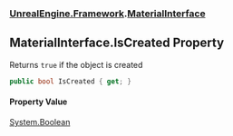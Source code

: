 ### [UnrealEngine.Framework](./UnrealEngine-Framework.md 'UnrealEngine.Framework').[MaterialInterface](./MaterialInterface.md 'UnrealEngine.Framework.MaterialInterface')
## MaterialInterface.IsCreated Property
Returns `true` if the object is created  
```csharp
public bool IsCreated { get; }
```
#### Property Value
[System.Boolean](https://docs.microsoft.com/en-us/dotnet/api/System.Boolean 'System.Boolean')  
